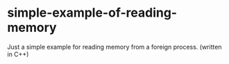 # simple-example-of-reading-memory
Just a simple example for reading memory from a foreign process. (written in C++)
